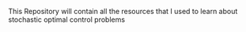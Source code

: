 This Repository will contain all the resources that I used to learn about stochastic optimal control problems
